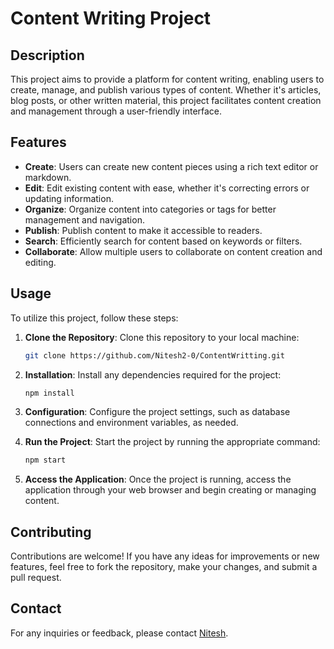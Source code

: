 # Content Writing Project

## Description
This project aims to provide a platform for content writing, enabling users to create, manage, and publish various types of content. Whether it's articles, blog posts, or other written material, this project facilitates content creation and management through a user-friendly interface.

## Features
- **Create**: Users can create new content pieces using a rich text editor or markdown.
- **Edit**: Edit existing content with ease, whether it's correcting errors or updating information.
- **Organize**: Organize content into categories or tags for better management and navigation.
- **Publish**: Publish content to make it accessible to readers.
- **Search**: Efficiently search for content based on keywords or filters.
- **Collaborate**: Allow multiple users to collaborate on content creation and editing.

## Usage
To utilize this project, follow these steps:

1. **Clone the Repository**: Clone this repository to your local machine:
    ```bash
    git clone https://github.com/Nitesh2-0/ContentWritting.git
    ```

2. **Installation**: Install any dependencies required for the project:
    ```bash
    npm install
    ```

3. **Configuration**: Configure the project settings, such as database connections and environment variables, as needed.

4. **Run the Project**: Start the project by running the appropriate command:
    ```bash
    npm start
    ```

5. **Access the Application**: Once the project is running, access the application through your web browser and begin creating or managing content.

## Contributing
Contributions are welcome! If you have any ideas for improvements or new features, feel free to fork the repository, make your changes, and submit a pull request.

## Contact
For any inquiries or feedback, please contact [Nitesh](mailto:niteshkumar61725@gmail.com).

